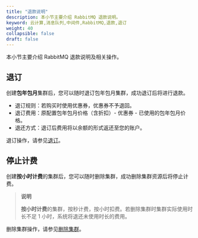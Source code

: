 ```yaml
---
title: "退款说明"
description: 本小节主要介绍 RabbitMQ 退款说明。 
keyword: 云计算,消息队列,中间件,RabbitMQ,退款,退订
weight: 40
collapsible: false
draft: false
---
```


本小节主要介绍 RabbitMQ 退款说明及相关操作。

## 退订

创建**包年包月**集群后，您可以随时退订包年包月集群，成功退订后将进行退款。

- 退订规则：若购买时使用优惠券，优惠券不予退回。
- 退订费用：原配置包年包月价格（含折扣）- 优惠券 - 已使用的包年包月价格。
- 退还方式：退订后费用将以余额的形式返还至您的账户。

退订操作，请参见[退订](../../manual/mgt_cluster/unsubscribe)。

## 停止计费

创建**按小时计费**的集群后，您可以随时删除集群，成功删除集群资源后将停止计费。

> **说明**
> 
> **按小时计费**的集群，按秒计费，按小时扣费。若删除集群时集群实际使用时长不足 1 小时，系统将退还未使用时长的费用。

删除集群操作，请参见[删除集群](../../manual/mgt_cluster/delete_cluster)。




